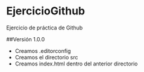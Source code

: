 # EjercicioGithub
Ejercicio de práctica de Github

##Versión 1.0.0
- Creamos .editorconfig
- Creamos el directorio src
- Creamos index.html dentro del anterior directorio
